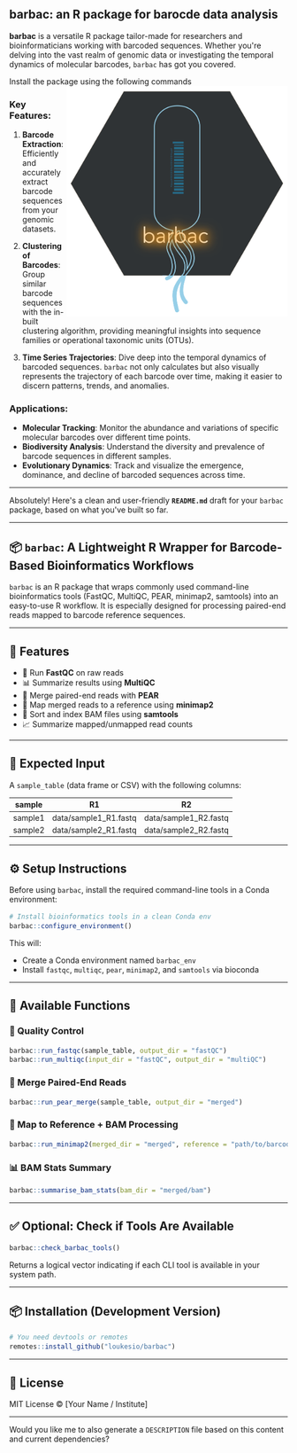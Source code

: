 ## barbac: an R package for barocde data analysis

**barbac** is a versatile R package tailor-made for researchers and bioinformaticians working with barcoded sequences. Whether you're delving into the vast realm of genomic data or investigating the temporal dynamics of molecular barcodes, `barbac` has got you covered.

Install the package using the following commands  <img align="right" src="graphic_elements/barbac_logo.png" width=400>


### Key Features:

1. **Barcode Extraction**: Efficiently and accurately extract barcode sequences from your genomic datasets.

2. **Clustering of Barcodes**: Group similar barcode sequences with the in-built clustering algorithm, providing meaningful insights into sequence families or operational taxonomic units (OTUs).

3. **Time Series Trajectories**: Dive deep into the temporal dynamics of barcoded sequences. `barbac` not only calculates but also visually represents the trajectory of each barcode over time, making it easier to discern patterns, trends, and anomalies.

### Applications:

- **Molecular Tracking**: Monitor the abundance and variations of specific molecular barcodes over different time points.
- **Biodiversity Analysis**: Understand the diversity and prevalence of barcode sequences in different samples.
- **Evolutionary Dynamics**: Track and visualize the emergence, dominance, and decline of barcoded sequences across time.

---

Absolutely! Here's a clean and user-friendly **`README.md`** draft for your `barbac` package, based on what you've built so far.

---

## 📦 `barbac`: A Lightweight R Wrapper for Barcode-Based Bioinformatics Workflows

`barbac` is an R package that wraps commonly used command-line bioinformatics tools (FastQC, MultiQC, PEAR, minimap2, samtools) into an easy-to-use R workflow.
It is especially designed for processing paired-end reads mapped to barcode reference sequences.

---

## 🚀 Features

* 🔬 Run **FastQC** on raw reads
* 📊 Summarize results using **MultiQC**
* 🔗 Merge paired-end reads with **PEAR**
* 🎯 Map merged reads to a reference using **minimap2**
* 📎 Sort and index BAM files using **samtools**
* 📈 Summarize mapped/unmapped read counts

---

## 📁 Expected Input

A `sample_table` (data frame or CSV) with the following columns:

| sample  | R1                     | R2                     |
| ------- | ---------------------- | ---------------------- |
| sample1 | data/sample1\_R1.fastq | data/sample1\_R2.fastq |
| sample2 | data/sample2\_R1.fastq | data/sample2\_R2.fastq |

---

## ⚙️ Setup Instructions

Before using `barbac`, install the required command-line tools in a Conda environment:

```r
# Install bioinformatics tools in a clean Conda env
barbac::configure_environment()
```

This will:

* Create a Conda environment named `barbac_env`
* Install `fastqc`, `multiqc`, `pear`, `minimap2`, and `samtools` via bioconda

---

## 📌 Available Functions

### 🔬 Quality Control

```r
barbac::run_fastqc(sample_table, output_dir = "fastQC")
barbac::run_multiqc(input_dir = "fastQC", output_dir = "multiQC")
```

### 🔗 Merge Paired-End Reads

```r
barbac::run_pear_merge(sample_table, output_dir = "merged")
```

### 🧬 Map to Reference + BAM Processing

```r
barbac::run_minimap2(merged_dir = "merged", reference = "path/to/barcode.fasta")
```

### 📊 BAM Stats Summary

```r
barbac::summarise_bam_stats(bam_dir = "merged/bam")
```

---

## ✅ Optional: Check if Tools Are Available

```r
barbac::check_barbac_tools()
```

Returns a logical vector indicating if each CLI tool is available in your system path.

---

## 📦 Installation (Development Version)

```r
# You need devtools or remotes
remotes::install_github("loukesio/barbac")
```

---

## 📝 License

MIT License © \[Your Name / Institute]

---

Would you like me to also generate a `DESCRIPTION` file based on this content and current dependencies?
